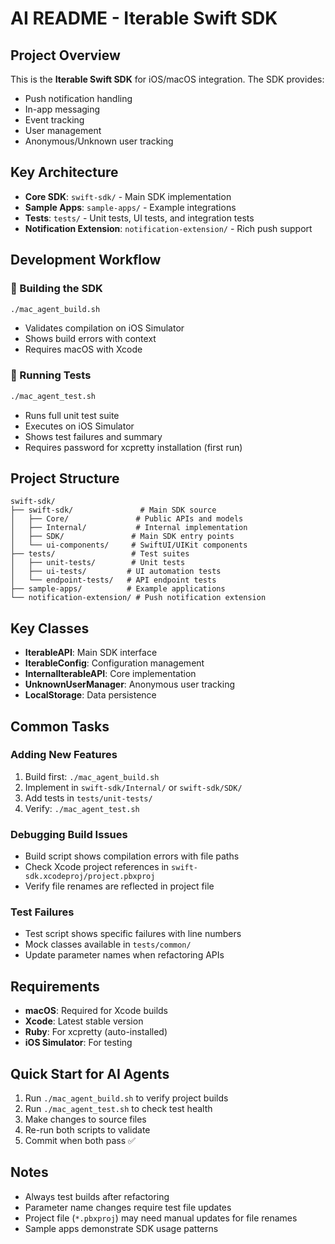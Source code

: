 # AI README - Iterable Swift SDK

## Project Overview
This is the **Iterable Swift SDK** for iOS/macOS integration. The SDK provides:
- Push notification handling
- In-app messaging 
- Event tracking
- User management
- Anonymous/Unknown user tracking

## Key Architecture
- **Core SDK**: `swift-sdk/` - Main SDK implementation
- **Sample Apps**: `sample-apps/` - Example integrations
- **Tests**: `tests/` - Unit tests, UI tests, and integration tests
- **Notification Extension**: `notification-extension/` - Rich push support

## Development Workflow

### 🔨 Building the SDK
```bash
./mac_agent_build.sh
```
- Validates compilation on iOS Simulator
- Shows build errors with context
- Requires macOS with Xcode

### 🧪 Running Tests  
```bash
./mac_agent_test.sh
```
- Runs full unit test suite
- Executes on iOS Simulator 
- Shows test failures and summary
- Requires password for xcpretty installation (first run)

## Project Structure
```
swift-sdk/
├── swift-sdk/               # Main SDK source
│   ├── Core/               # Public APIs and models
│   ├── Internal/           # Internal implementation
│   ├── SDK/               # Main SDK entry points
│   └── ui-components/     # SwiftUI/UIKit components
├── tests/                 # Test suites
│   ├── unit-tests/        # Unit tests
│   ├── ui-tests/         # UI automation tests
│   └── endpoint-tests/   # API endpoint tests
├── sample-apps/          # Example applications
└── notification-extension/ # Push notification extension
```

## Key Classes
- **IterableAPI**: Main SDK interface
- **IterableConfig**: Configuration management
- **InternalIterableAPI**: Core implementation
- **UnknownUserManager**: Anonymous user tracking
- **LocalStorage**: Data persistence

## Common Tasks

### Adding New Features
1. Build first: `./mac_agent_build.sh`
2. Implement in `swift-sdk/Internal/` or `swift-sdk/SDK/`
3. Add tests in `tests/unit-tests/`
4. Verify: `./mac_agent_test.sh`

### Debugging Build Issues
- Build script shows compilation errors with file paths
- Check Xcode project references in `swift-sdk.xcodeproj/project.pbxproj`
- Verify file renames are reflected in project file

### Test Failures
- Test script shows specific failures with line numbers
- Mock classes available in `tests/common/`
- Update parameter names when refactoring APIs

## Requirements
- **macOS**: Required for Xcode builds
- **Xcode**: Latest stable version
- **Ruby**: For xcpretty (auto-installed)
- **iOS Simulator**: For testing

## Quick Start for AI Agents
1. Run `./mac_agent_build.sh` to verify project builds
2. Run `./mac_agent_test.sh` to check test health
3. Make changes to source files
4. Re-run both scripts to validate
5. Commit when both pass ✅

## Notes
- Always test builds after refactoring
- Parameter name changes require test file updates
- Project file (`*.pbxproj`) may need manual updates for file renames
- Sample apps demonstrate SDK usage patterns 